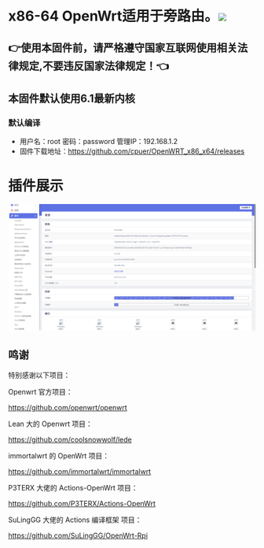 # x86-64 OpenWrt适用于旁路由。<img src="https://img.shields.io/github/downloads/cpuer/OpenWRT_x86_x64/total.svg?style=for-the-badge&color=32C955"/>
## 👉使用本固件前，请严格遵守国家互联网使用相关法律规定,不要违反国家法律规定！👈
## 本固件默认使用6.1最新内核
### 默认编译  
- 用户名：root 密码：password  管理IP：192.168.1.2
- 固件下载地址：https://github.com/cpuer/OpenWRT_x86_x64/releases
# 插件展示
 ![Alt text](scripts/20.png?raw=true "Title")


## 鸣谢

特别感谢以下项目：

Openwrt 官方项目：

<https://github.com/openwrt/openwrt>

Lean 大的 Openwrt 项目：

<https://github.com/coolsnowwolf/lede>

immortalwrt 的 OpenWrt 项目：

<https://github.com/immortalwrt/immortalwrt>

P3TERX 大佬的 Actions-OpenWrt 项目：

<https://github.com/P3TERX/Actions-OpenWrt>

SuLingGG 大佬的 Actions 编译框架 项目：

https://github.com/SuLingGG/OpenWrt-Rpi
